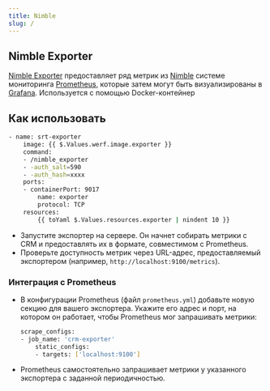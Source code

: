 ```yaml
---
title: Nimble
slug: /
---
```


## Nimble Exporter

[Nimble Exporter](https://github.com/deckhouse/nimble_exporter) предоставляет ряд метрик из [Nimble](https://www.nimble.com/) системе мониторинга [Prometheus](https://prometheus.io/), которые затем могут быть визуализированы в [Grafana](https://grafana.com/).
Используется с помощью Docker-контейнер

## Как использовать

```bash
- name: srt-exporter
    image: {{ $.Values.werf.image.exporter }}
    command:
    - /nimble_exporter
    - -auth_salt=590
    - -auth_hash=xxxx
    ports:
    - containerPort: 9017
        name: exporter
        protocol: TCP
    resources:
        {{ toYaml $.Values.resources.exporter | nindent 10 }}
```

* Запустите экспортер на сервере. Он начнет собирать метрики с CRM и предоставлять их в формате, совместимом с Prometheus.
* Проверьте доступность метрик через URL-адрес, предоставляемый экспортером (например, `http://localhost:9100/metrics`).

### Интеграция с Prometheus

* В конфигурации Prometheus (файл `prometheus.yml`) добавьте новую секцию для вашего экспортера. Укажите его адрес и порт, на котором он работает, чтобы Prometheus мог запрашивать метрики:
    ```bash
    scrape_configs:
    - job_name: 'crm-exporter'
        static_configs:
        - targets: ['localhost:9100']
    ```      
* Prometheus самостоятельно запрашивает метрики у указанного экспортера с заданной периодичностью.
